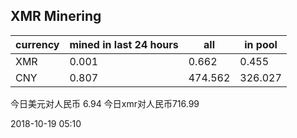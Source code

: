 ## XMR Minering

|currency|mined in last 24 hours|all|in pool|
|---|---|---|---|
|XMR|0.001|0.662|0.455|
|CNY|0.807|474.562|326.027|

今日美元对人民币 6.94	今日xmr对人民币716.99


2018-10-19 05:10
